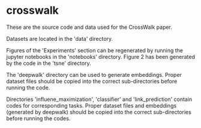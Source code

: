 # crosswalk

These are the source code and data used for the CrossWalk paper.


Datasets are located in the 'data' directory.

Figures of the 'Experiments' section can be regenerated by running the jupyter notebooks in the 'notebooks' directory. Figure 2 has been generated by the code in the 'tsne' directory.

The 'deepwalk' directory can be used to generate embeddings. Proper dataset files should be copied into the correct sub-directories before running the code.

Directories 'influene_maximization', 'classifier' and 'link_prediction' contain codes for corresponding tasks. Proper dataset files and embeddings (generated by deepwalk) should be copied into the correct sub-directories before running the codes.
